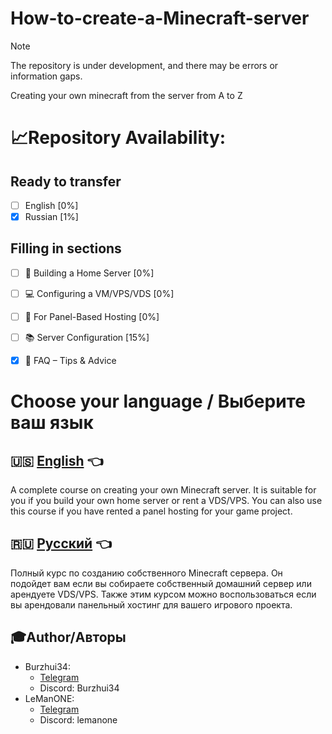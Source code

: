 # **How-to-create-a-Minecraft-server**
> [!NOTE]
> The repository is under development, and there may be errors or information gaps.

Creating your own minecraft from the server from A to Z

# 📈Repository Availability:
## Ready to transfer
- [ ] English [0%]
- [x] Russian [1%]
## Filling in sections
- [ ] 🧱 Building a Home Server [0%]
- [ ] 💻 Configuring a VM/VPS/VDS [0%]
- [ ] 🎲 For Panel-Based Hosting [0%]
- [ ] 📚 Server Configuration [15%]
- [x] 🔎 FAQ – Tips & Advice


# **Choose your language / Выберите ваш язык**

## 🇺🇸 [English](English/mainpage.md) 👈
A complete course on creating your own Minecraft server. It is suitable for you if you build your own home server or rent a VDS/VPS. You can also use this course if you have rented a panel hosting for your game project.

## 🇷🇺 [Русский](Russian/mainpage.md) 👈
Полный курс по созданию собственного Minecraft сервера. Он подойдет вам если вы собираете собственный домашний сервер или арендуете VDS/VPS. Также этим курсом можно воспользоваться если вы арендовали панельный хостинг для вашего игрового проекта.

## 🎓Author/Авторы
- Burzhui34:
  - [Telegram](https://t.me/burzhui34)
  - Discord: Burzhui34
- LeManONE:
  - [Telegram](https://t.me/artemsmvrv)
  - Discord: lemanone

